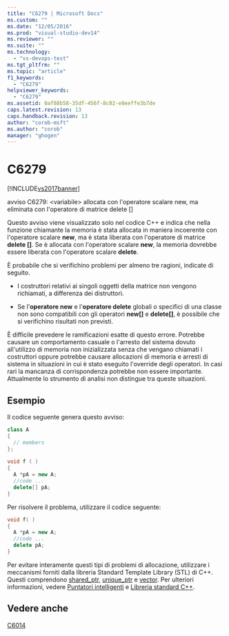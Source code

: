 ```yaml
---
title: "C6279 | Microsoft Docs"
ms.custom: ""
ms.date: "12/05/2016"
ms.prod: "visual-studio-dev14"
ms.reviewer: ""
ms.suite: ""
ms.technology: 
  - "vs-devops-test"
ms.tgt_pltfrm: ""
ms.topic: "article"
f1_keywords: 
  - "C6279"
helpviewer_keywords: 
  - "C6279"
ms.assetid: 0af88b58-35df-456f-8c02-e8eeffe3b7de
caps.latest.revision: 13
caps.handback.revision: 13
author: "corob-msft"
ms.author: "corob"
manager: "ghogen"
---
```

# C6279
[!INCLUDE[vs2017banner](../code-quality/includes/vs2017banner.md)]

avviso C6279: \<variabile\> allocata con l'operatore scalare new, ma eliminata con l'operatore di matrice delete \[\]  
  
 Questo avviso viene visualizzato solo nel codice C\+\+ e indica che nella funzione chiamante la memoria è stata allocata in maniera incoerente con l'operatore scalare **new**, ma è stata liberata con l'operatore di matrice **delete \[\]**.  Se è allocata con l'operatore scalare **new**, la memoria dovrebbe essere liberata con l'operatore scalare **delete**.  
  
 È probabile che si verifichino problemi per almeno tre ragioni, indicate di seguito.  
  
-   I costruttori relativi ai singoli oggetti della matrice non vengono richiamati, a differenza dei distruttori.  
  
-   Se l'**operatore new** e l'**operatore delete** globali o specifici di una classe non sono compatibili con gli operatori **new\[\]** e **delete\[\]**, è possibile che si verifichino risultati non previsti.  
  
 È difficile prevedere le ramificazioni esatte di questo errore.  Potrebbe causare un comportamento casuale o l'arresto del sistema dovuto all'utilizzo di memoria non inizializzata senza che vengano chiamati i costruttori  oppure potrebbe causare allocazioni di memoria e arresti di sistema in situazioni in cui è stato eseguito l'override degli operatori.  In casi rari la mancanza di corrispondenza potrebbe non essere importante.  Attualmente lo strumento di analisi non distingue tra queste situazioni.  
  
## Esempio  
 Il codice seguente genera questo avviso:  
  
```cpp  
class A  
{  
  // members  
};  
  
void f ( )  
{  
  A *pA = new A;  
  //code ...  
  delete[] pA;  
}  
```  
  
 Per risolvere il problema, utilizzare il codice seguente:  
  
```cpp  
void f( )  
{  
  A *pA = new A;  
  //code ...  
  delete pA;  
}  
```  
  
 Per evitare interamente questi tipi di problemi di allocazione, utilizzare i meccanismi forniti dalla libreria Standard Template Library \(STL\) di C\+\+.  Questi comprendono [shared\_ptr](/visual-cpp/standard-library/shared-ptr-class), [unique\_ptr](/visual-cpp/standard-library/unique-ptr-class) e [vector](../Topic/%3Cvector%3E.md).  Per ulteriori informazioni, vedere [Puntatori intelligenti](/visual-cpp/cpp/smart-pointers-modern-cpp) e [Libreria standard C\+\+](/visual-cpp/standard-library/cpp-standard-library-reference).  
  
## Vedere anche  
 [C6014](../code-quality/c6014.md)